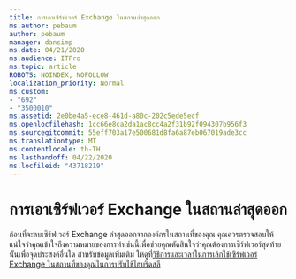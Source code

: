 ```yaml
---
title: การเอาเซิร์ฟเวอร์ Exchange ในสถานล่าสุดออก
ms.author: pebaum
author: pebaum
manager: dansimp
ms.date: 04/21/2020
ms.audience: ITPro
ms.topic: article
ROBOTS: NOINDEX, NOFOLLOW
localization_priority: Normal
ms.custom:
- "692"
- "3500010"
ms.assetid: 2e0be4a5-ece8-461d-a80c-202c5ede5ecf
ms.openlocfilehash: 1cc66e8ca2da1ac8cc4a2f31b92f094307b956f3
ms.sourcegitcommit: 55eff703a17e500681d8fa6a87eb067019ade3cc
ms.translationtype: MT
ms.contentlocale: th-TH
ms.lasthandoff: 04/22/2020
ms.locfileid: "43718219"
---
```

# <a name="removing-the-last-on-premises-exchange-server"></a>การเอาเซิร์ฟเวอร์ Exchange ในสถานล่าสุดออก

ก่อนที่จะลบเซิร์ฟเวอร์ Exchange ล่าสุดออกจากองค์กรในสถานที่ของคุณ คุณควรตรวจสอบให้แน่ใจว่าคุณเข้าใจถึงความหมายของการทําเช่นนี้เพื่อช่วยคุณตัดสินใจว่าคุณต้องการเซิร์ฟเวอร์สุดท้ายนั้นเพื่อจุดประสงค์อื่นใด สําหรับข้อมูลเพิ่มเติม ให้ดูที่[วิธีการและเวลาในการเลิกใช้เซิร์ฟเวอร์ Exchange ในสถานที่ของคุณในการปรับใช้ไฮบริดสลี](https://technet.microsoft.com/library/dn931280%28v=exchg.150%29.aspx)
  